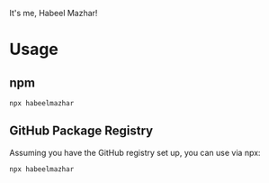 It's me, Habeel Mazhar!

# Usage

## npm
```
npx habeelmazhar
```

## GitHub Package Registry
Assuming you have the GitHub registry set up, you can use via npx:
```
npx habeelmazhar
```
